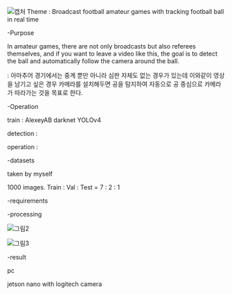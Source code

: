 ![캡처](https://user-images.githubusercontent.com/82746560/132535959-4ae06536-c0c9-458b-a32f-de3c4df1ce4a.PNG)
Theme : Broadcast football amateur games with tracking football ball in real time

-Purpose

In amateur games, there are not only broadcasts but also referees themselves, 
and if you want to leave a video like this, the goal is to detect the ball and automatically follow the camera around the ball.

: 아마추어 경기에서는 중계 뿐만 아니라 심판 자체도 없는 경우가 있는데 이와같이 영상을 남기고 싶은 경우 카메라를 설치해두면 공을 탐지하여 자동으로 공 중심으로 카메라가 따라가는 것을 목표로 한다.


-Operation

train : AlexeyAB darknet YOLOv4 

detection : 

operation : 

-datasets

taken by myself

1000 images. Train : Val : Test = 7 : 2 : 1

-requirements

-processing

![그림2](https://user-images.githubusercontent.com/82746560/116024856-1997ab80-a68a-11eb-809e-5dde1cfa730f.jpg)

![그림3](https://user-images.githubusercontent.com/82746560/116024868-1ef4f600-a68a-11eb-9637-2b65e1721b98.png)

-result

pc

jetson nano with logitech camera
